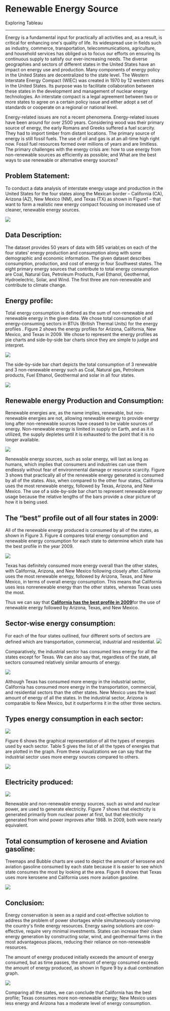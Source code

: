 # Renewable Energy Source 
 Exploring Tableau
<hr>
<p></p>Energy is a fundamental input for practically all activities and, as a result, is critical for enhancing one's quality of life. Its widespread use in fields such as industry, commerce, transportation, telecommunications, agriculture, and household services has obliged us to focus our efforts on ensuring its continuous supply to satisfy our ever-increasing needs. The diverse geographies and sectors of different states in the United States have an impact on energy use and production. Many components of energy policy in the United States are decentralized to the state level. The Western Interstate Energy Compact (WIEC) was created in 1970 by 12 western states in the United States. Its purpose was to facilitate collaboration between these states in the development and management of nuclear energy technologies. An interstate compact is a legal agreement between two or more states to agree on a certain policy issue and either adopt a set of standards or cooperate on a regional or national level.</p>
<p>Energy-related issues are not a recent phenomena. Energy-related issues have been around for over 2500 years. Considering wood was their primary source of energy, the early Romans and Greeks suffered a fuel scarcity. They had to import timber from distant locations. The primary source of energy is still fossil fuels. The use of oil and gas is at an all-time high right now. Fossil fuel resources formed over millions of years and are limitless. The primary challenges with the energy crisis are: how to use energy from non-renewable sources as efficiently as possible; and What are the best ways to use renewable or alternative energy sources? </p>
 
<h2>Problem Statement:</h2>
<p>To conduct a data analysis of interstate energy usage and production in the United States for the four states along the Mexican border – California (CA), Arizona (AZ), New Mexico (NM), and Texas (TX) as shown in Figure1 – that want to form a realistic new energy compact focusing on increased use of cleaner, renewable energy sources.</p>
<img src="Results/Fig1_RE.jpg",alt="Fig1">

<h2>Data Description:</h2>
<p>The dataset provides 50 years of data with 585 variabl;es on each of the four states’ energy production and consumption along with some demographic and economic information. The given dataset describes consumption, production, and cost of energy in four Southwest states. The eight primary energy sources that contribute to total energy consumption are Coal, Natural Gas, Petroleum Products, Fuel Ethanol, Geothermal, Hydroelectric, Solar, and Wind. The first three are non-renewable and contribute to climate change.</p>

<h2>Energy profile:</h2>
<p>Total energy consumption is defined as the sum of non-renewable and renewable energy in the given data. We chose total consumption of all energy-consuming sectors in BTUs (British Thermal Units) for the energy profiles . Figure 2 shows the energy profiles for Arizona, California, New Mexico, and Texas in 2009. We chose to represent the energy profiles as pie charts and side-by-side bar charts since they are simple to judge and interpret.</p>
<img src="Results/Fig2_RE.jpg",alt="Fig2">
<p>The side-by-side bar chart depicts the total consumption of 3 renewable and 3 non-renewable energy such as Coal, Natural gas, Petroleum products, Fuel Ethanol, Geothermal and solar in all four states.</p>
<img src="Results/Fig3_RE.jpg",alt="Fig3">
<h2>Renewable energy Production and Consumption:</h2>
<p>Renewable energies are, as the name implies, renewable, but non-renewable energies are not, allowing renewable energy to provide energy long after non-renewable sources have ceased to be viable sources of energy. Non-renewable energy is limited in supply on Earth, and as it is utilized, the supply depletes until it is exhausted to the point that it is no longer available.</p>
<img src="Results/Fig4_RE.jpg",alt="Fig4">
<p>Renewable energy sources, such as solar energy, will last as long as humans, which implies that consumers and industries can use them endlessly without fear of environmental damage or resource scarcity. Figure 3 shows that practically all of the renewable energy generated is consumed by all of the states. Also, when compared to the other four states, California uses the most renewable energy, followed by Texas, Arizona, and New Mexico. The use of a side-by-side bar chart to represent renewable energy usage because the relative lengths of the bars provide a clear picture of how it is being used.</p>

<h2>The “best” profile out of all four states in 2009:</h2>
<p>All of the renewable energy produced is consumed by all of the states, as shown in Figure 3. Figure 4 compares total energy consumption and renewable energy consumption for each state to determine which state has the best profile in the year 2009.</p>
<img src="Results/Fig5_RE.jpg",alt="Fig5">
<p>Texas has definitely consumed more energy overall than the other states, with California, Arizona, and New Mexico following closely after. California uses the most renewable energy, followed by Arizona, Texas, and New Mexico, in terms of overall energy consumption. This means that California uses less nonrenewable energy than the other states, whereas Texas uses the most.</p>
<p>Thus we can say that <b><u>California has the best profile in 2009</u></b>for the use of renewable energy followed by Arizona, Texas, and New Mexico.</p>

<h2>Sector-wise energy consumption:</h2>
For each of the four states outlined, four different sorts of sectors are defined which are transportation, commercial, industrial and residential.
<img src="Results/Fig6_RE.jpg",alt="Fig6">
<p>Comparatively, the industrial sector has consumed less energy for all the states except for Texas. We can also say that, regardless of the state, all sectors consumed relatively similar amounts of energy.</p>
<img src="Results/Fig7_RE.jpg",alt="Fig7">
<p>Although Texas has consumed more energy in the industrial sector, California has consumed more energy in the transportation, commercial, and residential sectors than the other states. New Mexico uses the least amount of energy of all the states. In the industrial sector, Arizona is comparable to New Mexico, but it outperforms it in the other three sectors.</p>

<h2>Types energy consumption in each sector:</h2>
<img src="Results/Fig8_RE.jpg",alt="Fig8">
<p>Figure 6 shows the graphical representation of all the types of energies used by each sector. Table 5 gives the list of all the types of energies that are plotted in the graph. From these visualizations we can say that the industrial sector uses more energy sources compared to others.</p>
<img src="Results/Fig9_RE.jpg",alt="Fig9">

<h2>Electricity produced:</h2>
<img src="Results/Fig10_RE.jpg",alt="Fig10">
<p>Renewable and non-renewable energy sources, such as wind and nuclear power, are used to generate electricity. Figure 7 shows that electricity is generated primarily from nuclear power at first, but that electricity generated from wind power improves after 1988. In 2009, both were nearly equivalent.</p>

<h2>Total consumption of kerosene and Aviation gasoline:</h2>
<p>Treemaps and Bubble charts are used to depict the amount of kerosene and aviation gasoline consumed by each state because it is easier to see which state consumes the most by looking at the area. Figure 8 shows that Texas uses more kerosene and California uses more aviation gasoline.</p>
<img src="Results/Fig11_RE.jpg",alt="Fig11">

<h2>Conclusion:</h2>
<p>Energy conservation is seen as a rapid and cost-effective solution to address the problem of power shortages while simultaneously conserving the country's finite energy resources. Energy saving solutions are cost-effective, require very minimal investments. States can increase their clean energy generation by constructing solar, wind, and geothermal farms in the most advantageous places, reducing their reliance on non-renewable resources.</p>
<p>The amount of energy produced initially exceeds the amount of energy consumed, but as time passes, the amount of energy consumed exceeds the amount of energy produced, as shown in figure 9 by a dual combination graph.</p>
<img src="Results/Fig12_RE.jpg",alt="Fig12">
<p>Comparing all the states, we can conclude that California has the best profile; Texas consumes more non-renewable energy; New Mexico uses less energy and Arizona has a moderate level of energy consumption.</p>
